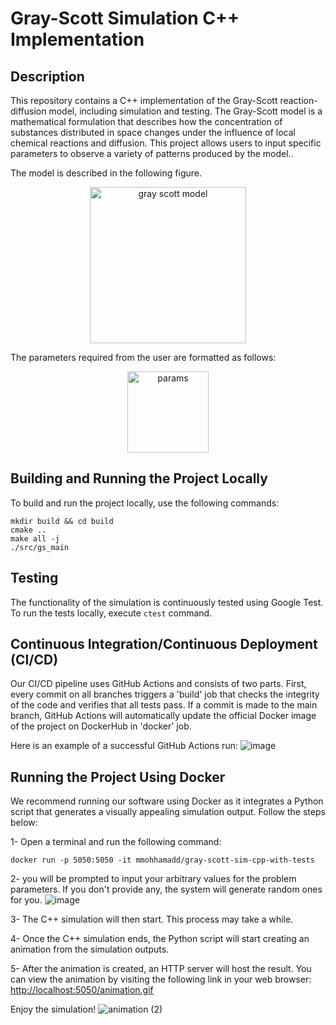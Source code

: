 # Gray-Scott Simulation C++ Implementation
## Description

This repository contains a C++ implementation of the Gray-Scott reaction-diffusion model, including simulation and testing. The Gray-Scott model is a mathematical formulation that describes how the concentration of substances distributed in space changes under the influence of local chemical reactions and diffusion. This project allows users to input specific parameters to observe a variety of patterns produced by the model..



The model is described in the following figure.
<p align="center"><img src="https://user-images.githubusercontent.com/17126595/50368112-549ae900-057d-11e9-85db-464ab4caaae8.png" width="250" alt="gray scott model"/></p>


The parameters required from the user are formatted as follows:
<p align="center"><img src="https://user-images.githubusercontent.com/17126595/50368114-55337f80-057d-11e9-880e-b23dedfa18fa.png" width="130" alt="params"/></p>

## Building and Running the Project Locally
To build and run the project locally, use the following commands:
```
mkdir build && cd build
cmake ..
make all -j
./src/gs_main
```
## Testing

The functionality of the simulation is continuously tested using Google Test. To run the tests locally, execute ```ctest``` command.

## Continuous Integration/Continuous Deployment (CI/CD)

Our CI/CD pipeline uses GitHub Actions and consists of two parts. First, every commit on all branches triggers a 'build' job that checks the integrity of the code and verifies that all tests pass. If a commit is made to the main branch, GitHub Actions will automatically update the official Docker image of the project on DockerHub in 'docker' job.

Here is an example of a successful GitHub Actions run:
![image](https://github.com/mmohhamadd/miscada-group-12/assets/48697484/4e788526-b8bf-4bb4-9d28-676e69363e7a)


## Running the Project Using Docker
We recommend running our software using Docker as it integrates a Python script that generates a visually appealing simulation output. Follow the steps below:

1- Open a terminal and run the following command:
```
docker run -p 5050:5050 -it mmohhamadd/gray-scott-sim-cpp-with-tests
```
2- you will be prompted to input your arbitrary values for the problem parameters. If you don't provide any, the system will generate random ones for you.
![image](https://github.com/mmohhamadd/miscada-group-12/assets/48697484/98c6860e-a423-441c-a8db-1426d63ba38e)

3- The C++ simulation will then start. This process may take a while.

4- Once the C++ simulation ends, the Python script will start creating an animation from the simulation outputs.

5- After the animation is created, an HTTP server will host the result. You can view the animation by visiting the following link in your web browser:
[http://localhost:5050/animation.gif](URL)

Enjoy the simulation!
![animation (2)](https://github.com/mmohhamadd/miscada-group-12/assets/48697484/141aa8f0-eb16-4ab3-a02f-2c716b926c22)
